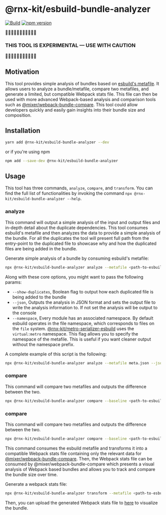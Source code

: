 # @rnx-kit/esbuild-bundle-analyzer

[![Build](https://github.com/microsoft/rnx-kit/actions/workflows/build.yml/badge.svg)](https://github.com/microsoft/rnx-kit/actions/workflows/build.yml)
[![npm version](https://img.shields.io/npm/v/@rnx-kit/esbuild-bundle-analyzer)](https://www.npmjs.com/package/@rnx-kit/esbuild-bundle-analyzer)

🚧🚧🚧🚧🚧🚧🚧🚧🚧🚧🚧

### THIS TOOL IS EXPERIMENTAL — USE WITH CAUTION

🚧🚧🚧🚧🚧🚧🚧🚧🚧🚧🚧

## Motivation

This tool provides simple analysis of bundles based on
[esbuild's metafile](https://esbuild.github.io/api/#metafile). It allows users
to analyze a bundle/metafile, compare two metafiles, and generate a limited, but
compatible Webpack stats file. This file can then be used with more advanced
Webpack-based analysis and comparison tools such as
[@mixer/webpack-bundle-compare](https://github.com/microsoft/webpack-bundle-compare).
This tool could allow developers quickly and easily gain insights into their
bundle size and composition.

## Installation

```sh
yarn add @rnx-kit/esbuild-bundle-analyzer --dev
```

or if you're using npm

```sh
npm add --save-dev @rnx-kit/esbuild-bundle-analyzer
```

## Usage

This tool has three commands, `analyze`, `compare`, and `transform`. You can
find the full list of functionalities by invoking the command
`npx @rnx-kit/esbuild-bundle-analyzer --help`.

### analyze

This command will output a simple analysis of the input and output files and
in-depth detail about the duplicate dependencies. This tool consumes esbuild's
metafile and then analyzes the data to provide a simple analysis of the bundle.
For all the duplicates the tool will present full path from the entry-point to
the duplicated file to showcase why and how the duplicated files are being added
in the bundle.

Generate simple analysis of a bundle by consuming esbuild's metafile:

```sh
npx @rnx-kit/esbuild-bundle-analyzer analyze --metafile <path-to-esbuild-metafile>
```

Along with these core options, you might want to pass the following params:

- `--show-duplicates`, Boolean flag to output how each duplicated file is being
  added to the bundle
- `--json`, Outputs the analysis in JSON format and sets the output file to
  write the analysis information to. If not set the analysis will be output to
  the console
- `--namespace`, Every module has an associated namespace. By default esbuild
  operates in the file namespace, which corresponds to files on the `file`
  system.
  [@rnx-kit/metro-serializer-esbuild](https://github.com/microsoft/rnx-kit/tree/main/packages/metro-serializer-esbuild)
  uses the `virtual:metro` namespace. This flag allows you to specify the
  namespace of the metafile. This is useful if you want cleaner output without
  the namespace prefix.

A complete example of this script is the following:

```sh
npx @rnx-kit/esbuild-bundle-analyzer analyze --metafile meta.json --json --show-duplicates --namespace virtual:metro
```

### compare

This command will compare two metafiles and outputs the difference between the
two.

```sh
npx @rnx-kit/esbuild-bundle-analyzer compare --baseline <path-to-esbuild-metafile> --candidate <path-to-esbuild-metafile>
```

### compare

This command will compare two metafiles and outputs the difference between the
two.

```sh
npx @rnx-kit/esbuild-bundle-analyzer compare --baseline <path-to-esbuild-metafile> --candidate <path-to-esbuild-metafile>
```

This command consumes the esbuild metafile and transforms it into a compatible
Webpack stats file containing only the relevant data for
[@mixer/webpack-bundle-compare](https://github.com/microsoft/webpack-bundle-compare).
Then, the Webpack stats file can be consumed by @mixer/webpack-bundle-compare
which presents a visual analysis of Webpack based bundles and allows you to
track and compare the bundle size over time.

Generate a webpack stats file:

```sh
npx @rnx-kit/esbuild-bundle-analyzer transform --metafile <path-to-esbuild-metafile> --output <path-to-webpack-stats-file>
```

Then, you can upload the generated Webpack stats file to
[here](https://happy-water-0887b0b1e.azurestaticapps.net/#/) to visualize the
bundle.
